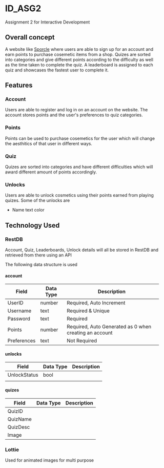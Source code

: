 # ID_ASG2
 Assignment 2 for Interactive Development

## Overall concept
A website like [Sporcle](https://www.sporcle.com/?refresh) where users are able to sign up for an account
and earn points to purchase cosemetic items from a shop. Quizes are sorted into categories and give different points according to the difficulty as well as the time taken to complete the quiz. A leaderboard is assigned to each quiz and showcases the fastest user to complete it.

## Features

### Account
Users are able to register and log in on an account on the website.
The account stores points and the user's preferences to quiz categories.

### Points
Points can be used to purchase cosemetics for the user which will change the aesthitics of that user in different ways. 

### Quiz
Quizes are sorted into categories and have different difficulties which will award different amount of points accordingly.

### Unlocks
Users are able to unlock cosmetics using their points earned from playing quizes.
Some of the unlocks are
- Name text color

## Technology Used
### RestDB
Account, Quiz, Leaderboards, Unlock details will all be stored in RestDB and retrieved from there using an API

The following data structure is used
#### account
|Field|Data Type|Description|
|-----|---------|-----------|
|UserID|number|Required, Auto Increment|
|Username|text|Required & Unique|
|Password|text|Required|
|Points|number|Required, Auto Generated as 0 when creating an account|
|Preferences|text|Not Required|

#### unlocks
|Field|Data Type|Description|
|-----|---------|-----------|
|UnlockStatus|bool|
||

#### quizes
|Field|Data Type|Description|
|-----|---------|-----------|
|QuizID|
|QuizName|
|QuizDesc|
|Image|

### Lottie
Used for animated images for multi purpose